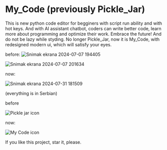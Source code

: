 # My_Code (previously Pickle_Jar)
This is new python code editor for begginers with script run ability and with hot keys. And with AI assistant chatbot, coders can write better code, learn more about programming and optimize their work. Embrace the future! And do not be lazy while styding. No longer Pickle_Jar, now it is My_Code, with redesigned modern ui, which will satisfy your eyes.

before:
![Snimak ekrana 2024-07-07 194405](https://github.com/Anonymous6598/Pickle_jar/assets/121385046/4a18cdfd-e923-40e2-8559-6661dd2683c9)

![Snimak ekrana 2024-07-07 201634](https://github.com/Anonymous6598/Pickle_jar/assets/121385046/5c652629-c381-4d91-91da-5a40ab596552)

now:

![Snimak ekrana 2024-07-31 181509](https://github.com/user-attachments/assets/06ed1b0f-c723-4204-bd5b-80932ab24d52)

(everything is in Serbian) 

before

![Pickle jar icon](https://github.com/Anonymous6598/Pickle_jar/assets/121385046/1b00a62d-94b2-4b37-be72-760843b5bc32)

now:

![My Code icon](https://github.com/user-attachments/assets/fc871189-63e2-47a7-89f4-1aff3b950d33)

If you like this project, star it, please.
